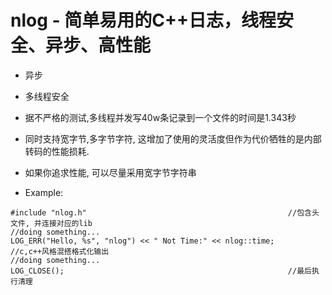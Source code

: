 # nlog - 简单易用的C++日志，线程安全、异步、高性能

* 异步
* 多线程安全
* 据不严格的测试,多线程并发写40w条记录到一个文件的时间是1.343秒
* 同时支持宽字节,多字节字符, 这增加了使用的灵活度但作为代价牺牲的是内部转码的性能损耗.
* 如果你追求性能, 可以尽量采用宽字节字符串

* Example:
```
#include "nlog.h"                                             //包含头文件, 并连接对应的lib
//doing something... 
LOG_ERR("Hello, %s", "nlog") << " Not Time:" << nlog::time;   //c,c++风格混搭格式化输出
//doing something... 
LOG_CLOSE();                                                  //最后执行清理
```